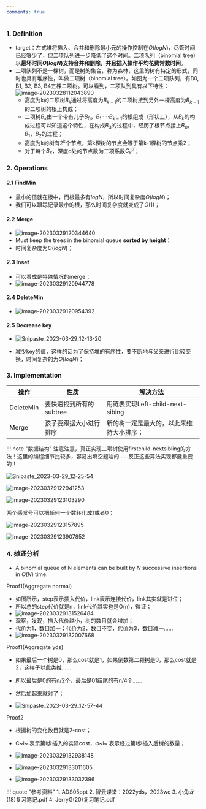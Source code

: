 ```yaml
---
comments: true
---
```

### 1. Definition

- target：左式堆将插入、合并和删除最小元的操作控制在$O(logN)$，尽管时间已经够少了，但二项队列进一步降低了这个时间。二项队列（binomial tree）以**最坏时间$O(logN)$支持合并和删除，并且插入操作平均花费常数时间**。
- 二项队列不是一棵树，而是树的集合，称为森林，这里的树有特定的形式，同时也具有堆序性，叫做二项树（binomial tree）。如图为一个二项队列，有B0, B1, B2, B3, B4五棵二项树。可以看到，二项队列具有以下特性：![image-20230328112043890](../img/3.23/image-20230328112043890.png)
  - 高度为k的二项树$B_k$通过将高度为$B_{k-1}$的二项树接到另外一棵高度为$B_{k-1}$的二项树的根上构成；
  - 二项树$B_{k}$由一个带有儿子$B_0$，$B_1$·····$B_{k-1}$的根组成（形状上），从$B_{k}$的构成过程可以知道这个特性，在构成$B_{3}$的过程中，经历了根节点接上$B_{0}$，$B_{1}$，$B_{2}$的过程；
  - 高度为k的树有$2^k$个节点，第k棵树的节点会等于第k-1棵树的节点乘2；
  - 对于每个$B_k$，深度d处的节点数为二项系数$C_k^d$；

### 2. Operations

#### 2.1 FindMin

- 最小的值就在根中，而根最多有$logN$，所以时间复杂度$O(logN)$；
- 我们可以跟踪记录最小的根，那么时间复杂度就变成了$O(1)$；

#### 2.2 Merge

- ![image-20230329120344640](../img/3.23/image-20230329120344640.png)
- Must keep the trees in the binomial queue **sorted by height**；
- 时间复杂度为$O(logN)$；

#### 2.3 Inset

- 可以看成是特殊情况的merge；
- ![image-20230329120944778](../img/3.23/image-20230329120944778.png)

#### 2.4 DeleteMin

- ![image-20230329120954392](../img/3.23/image-20230329120954392.png)

#### 2.5 Decrease key

- ![Snipaste_2023-03-29_12-13-20](../img/3.23/Snipaste_2023-03-29_12-13-20.png)

- 减少key的值，这样的话为了保持堆的有序性，要不断地与父亲进行比较交换，时间复杂的为$O(logN)$；

### 3. Implementation

| 操作      | 性质                    | 解决方法                                 |
| --------- | ----------------------- | ---------------------------------------- |
| DeleteMin | 要快速找到所有的subtree | 用链表实现Left-child-next-sibing         |
| Merge     | 孩子要跟据大小进行排序  | 新的树一定是最大的，以此来维持大小排序； |

!!! note "数据结构"
    注意注意，真正实现二项树使用firstchild-nextsibling的方法！这里的编程细节比较多，容易出填空题啥的......反正这些算法实现都挺重要的！

![Snipaste_2023-03-29_12-25-54](../img/3.23/Snipaste_2023-03-29_12-25-54.png)

![image-20230329122941253](../img/3.23/image-20230329122941253.png)

![image-20230329123103290](../img/3.23/image-20230329123103290.png)

两个感叹号可以把任何一个数转化成1或者0；

![image-20230329123157895](../img/3.23/image-20230329123157895.png)

![image-20230329123907852](../img/3.23/image-20230329123907852.png)

### 4. 摊还分析

- A binomial queue of N elements can be built by $N$ successive insertions in $O(N)$ time.

Proof1(Aggregate normal)

- 如图所示，step表示插入代价，link表示连接代价，link其实就是进位；
- 所以总的step代价就是n，link代价其实也是O(n)，得证；
- ![image-20230329131526484](../img/3.23/image-20230329131526484.png)
- 观察，发现，插入代价越小，树的数目就会增加；
- 代价为1，数目加一；代价为2，数目不变，代价为3，数目减一……
- ![image-20230329132007668](../img/3.23/image-20230329132007668.png)

Proof1(Aggregate yds)

- 如果最后一个树是0，那么cost就是1，如果倒数第二颗树是0，那么cost就是2，这样子以此类推……
- 所以最后是0的有n/2个，最后是01结尾的有n/4个……
- 然后加起来就对了；

- ![Snipaste_2023-03-29_12-57-44](../img/3.23/Snipaste_2023-03-29_12-57-44.png)

Proof2

- 根据树的变化数目就是2-cost；
- C~i~ 表示第i步插入的实际cost，φ~i~ 表示经过第i步插入后树的数量；
- ![image-20230329132938148](../img/3.23/image-20230329132938148.png)

- ![image-20230329133011605](../img/3.23/image-20230329133011605.png)

- ![image-20230329133032396](../img/3.23/image-20230329133032396.png)


!!! quote "参考资料"
    1. ADS05ppt
    2. 智云课堂：2022yds，2023wc
    3. 小角龙(18)复习笔记.pdf
    4. JerryG(20)复习笔记.pdf

